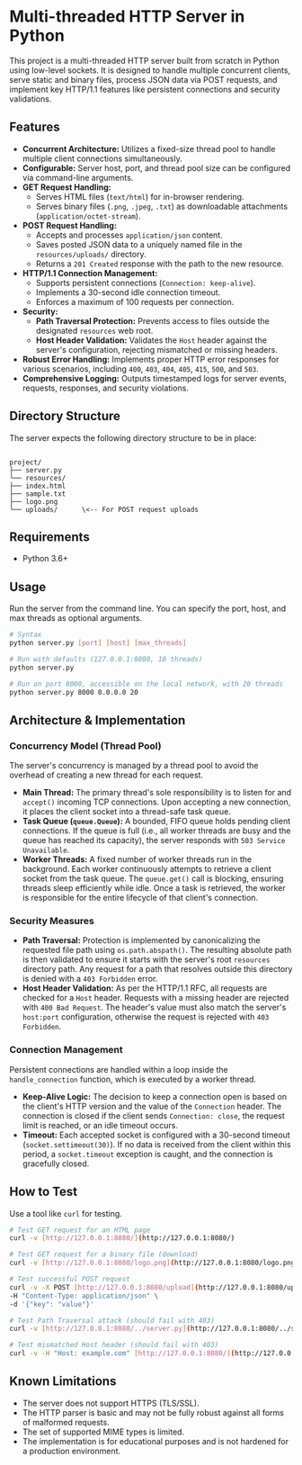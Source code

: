 
# Multi-threaded HTTP Server in Python

This project is a multi-threaded HTTP server built from scratch in Python using low-level sockets. It is designed to handle multiple concurrent clients, serve static and binary files, process JSON data via POST requests, and implement key HTTP/1.1 features like persistent connections and security validations.

## Features

-   **Concurrent Architecture:** Utilizes a fixed-size thread pool to handle multiple client connections simultaneously.
-   **Configurable:** Server host, port, and thread pool size can be configured via command-line arguments.
-   **GET Request Handling:**
    -   Serves HTML files (`text/html`) for in-browser rendering.
    -   Serves binary files (`.png`, `.jpeg`, `.txt`) as downloadable attachments (`application/octet-stream`).
-   **POST Request Handling:**
    -   Accepts and processes `application/json` content.
    -   Saves posted JSON data to a uniquely named file in the `resources/uploads/` directory.
    -   Returns a `201 Created` response with the path to the new resource.
-   **HTTP/1.1 Connection Management:**
    -   Supports persistent connections (`Connection: keep-alive`).
    -   Implements a 30-second idle connection timeout.
    -   Enforces a maximum of 100 requests per connection.
-   **Security:**
    -   **Path Traversal Protection:** Prevents access to files outside the designated `resources` web root.
    -   **Host Header Validation:** Validates the `Host` header against the server's configuration, rejecting mismatched or missing headers.
-   **Robust Error Handling:** Implements proper HTTP error responses for various scenarios, including `400`, `403`, `404`, `405`, `415`, `500`, and `503`.
-   **Comprehensive Logging:** Outputs timestamped logs for server events, requests, responses, and security violations.

## Directory Structure

The server expects the following directory structure to be in place:

```

project/
├── server.py
└── resources/
├── index.html
├── sample.txt
├── logo.png
└── uploads/      \<-- For POST request uploads

````

## Requirements

-   Python 3.6+

## Usage

Run the server from the command line. You can specify the port, host, and max threads as optional arguments.

```sh
# Syntax
python server.py [port] [host] [max_threads]

# Run with defaults (127.0.0.1:8080, 10 threads)
python server.py

# Run on port 8000, accessible on the local network, with 20 threads
python server.py 8000 0.0.0.0 20
````

## Architecture & Implementation

### Concurrency Model (Thread Pool)

The server's concurrency is managed by a thread pool to avoid the overhead of creating a new thread for each request.

  - **Main Thread:** The primary thread's sole responsibility is to listen for and `accept()` incoming TCP connections. Upon accepting a new connection, it places the client socket into a thread-safe task queue.
  - **Task Queue (`queue.Queue`):** A bounded, FIFO queue holds pending client connections. If the queue is full (i.e., all worker threads are busy and the queue has reached its capacity), the server responds with `503 Service Unavailable`.
  - **Worker Threads:** A fixed number of worker threads run in the background. Each worker continuously attempts to retrieve a client socket from the task queue. The `queue.get()` call is blocking, ensuring threads sleep efficiently while idle. Once a task is retrieved, the worker is responsible for the entire lifecycle of that client's connection.

### Security Measures

  - **Path Traversal:** Protection is implemented by canonicalizing the requested file path using `os.path.abspath()`. The resulting absolute path is then validated to ensure it starts with the server's root `resources` directory path. Any request for a path that resolves outside this directory is denied with a `403 Forbidden` error.
  - **Host Header Validation:** As per the HTTP/1.1 RFC, all requests are checked for a `Host` header. Requests with a missing header are rejected with `400 Bad Request`. The header's value must also match the server's `host:port` configuration, otherwise the request is rejected with `403 Forbidden`.

### Connection Management

Persistent connections are handled within a loop inside the `handle_connection` function, which is executed by a worker thread.

  - **Keep-Alive Logic:** The decision to keep a connection open is based on the client's HTTP version and the value of the `Connection` header. The connection is closed if the client sends `Connection: close`, the request limit is reached, or an idle timeout occurs.
  - **Timeout:** Each accepted socket is configured with a 30-second timeout (`socket.settimeout(30)`). If no data is received from the client within this period, a `socket.timeout` exception is caught, and the connection is gracefully closed.

## How to Test

Use a tool like `curl` for testing.

```sh
# Test GET request for an HTML page
curl -v [http://127.0.0.1:8080/](http://127.0.0.1:8080/)

# Test GET request for a binary file (download)
curl -v [http://127.0.0.1:8080/logo.png](http://127.0.0.1:8080/logo.png) -o downloaded_logo.png

# Test successful POST request
curl -v -X POST [http://127.0.0.1:8080/upload](http://127.0.0.1:8080/upload) \
-H "Content-Type: application/json" \
-d '{"key": "value"}'

# Test Path Traversal attack (should fail with 403)
curl -v [http://127.0.0.1:8080/../server.py](http://127.0.0.1:8080/../server.py)

# Test mismatched Host header (should fail with 403)
curl -v -H "Host: example.com" [http://127.0.0.1:8080/](http://127.0.0.1:8080/)
```

## Known Limitations

  - The server does not support HTTPS (TLS/SSL).
  - The HTTP parser is basic and may not be fully robust against all forms of malformed requests.
  - The set of supported MIME types is limited.
  - The implementation is for educational purposes and is not hardened for a production environment.

